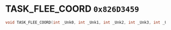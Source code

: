 # TASK_FLEE_COORD `0x826D3459`

```cpp
void TASK_FLEE_COORD(int _Unk0, int _Unk1, int _Unk2, int _Unk3, int _Unk4, int _Unk5);
```